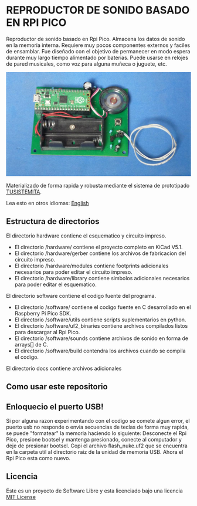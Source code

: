 # REPRODUCTOR DE SONIDO BASADO EN RPI PICO

Reproductor de sonido basado en Rpi Pico. Almacena los datos de sonido en la memoria interna. Requiere muy pocos componentes externos y faciles de ensamblar. Fue diseñado con el objetivo de permanecer en modo espera durante muy largo tiempo alimentado por baterias. Puede usarse en relojes de pared musicales, como voz para alguna muñeca o juguete, etc.

![TARJETA](sinsonte.jpg)


Materializado de forma rapida y robusta mediante el sistema de prototipado [TUSISTEMITA](https://github.com/galopago/TUSISTEMITA).


Lea esto en otros idiomas: [English](../README.md)

## Estructura de directorios

El directorio hardware contiene el esquematico y circuito impreso.
* El directorio /hardware/ contiene el proyecto completo en KiCad V5.1.
* El directorio /hardware/gerber contiene los archivos de fabricacion del circuito impreso.
* El directorio /hardware/modules contiene footprints adicionales necesarios para poder editar el circuito impreso.
* El directorio /hardware/library contiene simbolos adicionales necesarios para poder editar el esquematico.

El directorio software contiene el codigo fuente del programa.
* El directorio /software/ contiene el codigo fuente en C desarrollado en el Raspberry Pi Pico SDK.
* El directorio /software/utils contiene scripts suplementarios en python.
* El directorio /software/uf2_binaries contiene archivos compilados listos para descargar al Rpi Pico.
* El directorio /software/sounds contiene archivos de sonido en forma de arrays[] de C.
* El directorio /software/build contendra los archivos cuando se compila el codigo.

El directorio docs contiene archivos adicionales


## Como usar este repositorio


## Enloquecio el puerto USB!
Si por alguna razon experimentando con el codigo se comete algun error, el puerto usb no responde o envia secuencias de teclas de forma muy rapida, se puede "formatear" la memoria haciendo lo siguiente: Desconecte el Rpi Pico, presione bootsel y mantenga presionado, conecte al computador y deje de presionar bootsel. Copi el archivo flash_nuke.uf2 que se encuentra en la carpeta util al directorio raiz de la unidad de memoria USB. Ahora el Rpi Pico esta como nuevo.

## Licencia
Este es un proyecto de Software Libre y esta licenciado bajo una licencia [MIT License](https://spdx.org/licenses/MIT.html)
